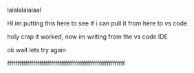 lalalalalalaal

HI im putting this here to see if i can pull it from here to vs code

holy crap it worked, now im writing from the vs code IDE

ok wait lets try again

fffffffffffffffffffffffffffffffffffffffffffffffffffffffffff
